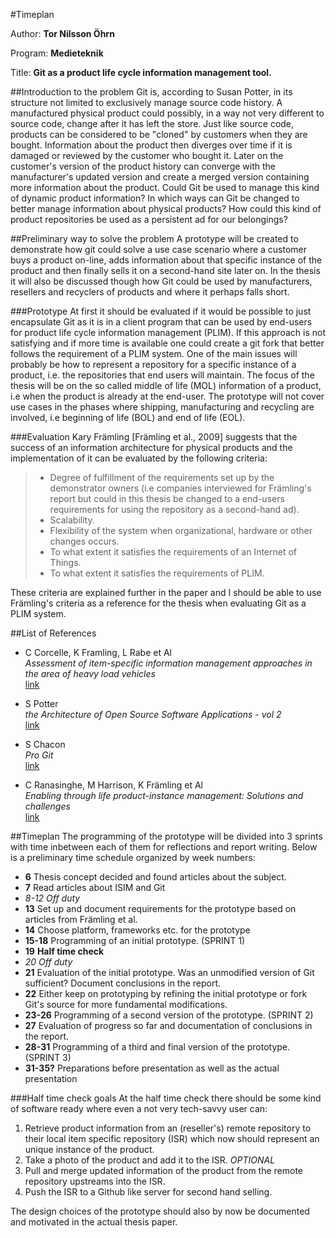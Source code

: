#Timeplan

Author: **Tor Nilsson Öhrn**

Program: **Medieteknik**

Title: **Git as a product life cycle information management tool.**

##Introduction to the problem
Git is, according to Susan Potter, in its structure not limited to exclusively manage source code history. A manufactured physical product could possibly, in a way not very different to source code, change after it has left the store. Just like source code, products can be considered to be "cloned" by customers when they are bought. Information about the product then diverges over time if it is damaged or reviewed by the customer who bought it. Later on the customer's version of the product history can converge with the manufacturer's updated version and create a merged version containing more information about the product. Could Git be used to manage this kind of dynamic product information? In which ways can Git be changed to better manage information about physical products? How could this kind of product repositories be used as a persistent ad for our belongings? 

##Preliminary way to solve the problem
A prototype will be created to demonstrate how git could solve a use case scenario where a customer buys a product on-line, adds information about that specific instance of the product and then finally sells it on a second-hand site later on. In the thesis it will also be discussed though how Git could be used by manufacturers, resellers and recyclers of products and where it perhaps falls short.

###Prototype
At first it should be evaluated if it would be possible to just encapsulate Git as it is in a client program that can be used by end-users for product life cycle information management (PLIM). If this approach is not satisfying and if more time is available one could create a git fork that better follows the requirement of a PLIM system. One of the main issues will probably be how to represent a repository for a specific instance of a product, i.e. the repositories that end users will maintain. The focus of the thesis will be on the so called middle of life (MOL) information of a product, i.e when the product is already at the end-user. The prototype will not cover use cases in the phases where shipping, manufacturing and recycling are involved, i.e beginning of life (BOL) and end of life (EOL). 

###Evaluation
Kary Främling [Främling et al., 2009] suggests that the success of an information architecture for physical products and the implementation of it can be evaluated by the following criteria: 

> -  Degree of fulfillment of the requirements set up by the demonstrator owners (i.e companies interviewed for Främling's report but could in this thesis be changed to a end-users requirements for using the repository as a second-hand ad). 
> -  Scalability. 
> -  Flexibility of the system when organizational, hardware or other changes occurs. 
> -  To what extent it satisfies the requirements of an Internet of Things. 
> -  To what extent it satisfies the requirements of PLIM.

These criteria are explained further in the paper and I should be able to use Främling's criteria as a reference for the thesis when evaluating Git as a PLIM system. 

##List of References

- C Corcelle, K Framling, L Rabe et Al  
*Assessment of item-specific information management approaches in the area of  heavy load vehicles*  
[link](http://www.cs.hut.fi/~framling/Publications/PLM_07_CorcelleFramlingRabeEtAl.pdf)

- S Potter  
*the Architecture of Open Source Software Applications - vol 2*  
[link](http://aosabook.org/en/git.html)  

- S Chacon  
*Pro Git*  
[link](http://git-scm.com/book/en/)

- C Ranasinghe, M Harrison, K Främling et Al  
*Enabling through life product-instance management: Solutions and challenges*  
[link](http://www.sciencedirect.com.lt.ltag.bibl.liu.se/science/article/pii/S1084804510000937)  

##Timeplan
The programming of the prototype will be divided into 3 sprints with time inbetween each of them for reflections and report writing. Below is a preliminary time schedule organized by week numbers:

- **6** Thesis concept decided and found articles about the subject.
- **7** Read articles about ISIM and Git
- *8-12* *Off duty*
- **13** Set up and document requirements for the prototype based on articles from Främling et al.
- **14** Choose platform, frameworks etc. for the prototype
- **15-18** Programming of an initial prototype. (SPRINT 1)
- **19** **Half time check**
- *20* *Off duty*
- **21** Evaluation of the initial prototype. Was an unmodified version of Git sufficient? Document conclusions in the report.
- **22** Either keep on prototyping by refining the initial prototype or fork Git's source for more fundamental modifications.
- **23-26** Programming of a second version of the prototype. (SPRINT 2)
- **27** Evaluation of progress so far and documentation of conclusions in the report.
- **28-31** Programming of a third and final version of the prototype. (SPRINT 3)
- **31-35?** Preparations before presentation as well as the actual presentation

###Half time check goals
At the half time check there should be some kind of software ready where even a not very tech-savvy user can:

1. Retrieve product information from an (reseller's) remote repository to their local item specific repository (ISR) which now should represent an unique instance of the product.
2. Take a photo of the product and add it to the ISR. *OPTIONAL*
3. Pull and merge updated information of the product from the remote repository upstreams into the ISR.
4. Push the ISR to a Github like server for second hand selling.

The design choices of the prototype should also by now be documented and motivated in the actual thesis paper.
